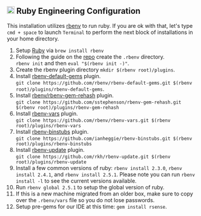 ## <img src="https://cdn.rawgit.com/chrishough/my-public-data/master/my-configurations/rubyonrails.svg" height="20"> Ruby Engineering Configuration

This installation utilizes [rbenv](https://github.com/rbenv/rbenv) to run ruby. If you are ok with that, let's type `cmd + space` to launch `Terminal` to perform the next block of installations in your home directory.

1. Setup [Ruby](https://www.ruby-lang.org/en/) via `brew install rbenv`
2. Following the guide on the [repo](https://github.com/rbenv/rbenv) create the `.rbenv` directory.  
`rbenv init` and then `eval "$(rbenv init -)"`.
3. Create the rbenv plugin directory `mkdir $(rbenv root)/plugins`.
4. Install [rbenv-default-gems](https://github.com/rbenv/rbenv-default-gems) plugin.    
`git clone https://github.com/rbenv/rbenv-default-gems.git $(rbenv root)/plugins/rbenv-default-gems`.
5. Install [rbenv/rbenv-gem-rehash](https://github.com/rbenv/rbenv-gem-rehash) plugin.     
`git clone https://github.com/sstephenson/rbenv-gem-rehash.git $(rbenv root)/plugins/rbenv-gem-rehash`
6. Install [rbenv-vars](https://github.com/rbenv/rbenv-vars) plugin.    
`git clone https://github.com/rbenv/rbenv-vars.git $(rbenv root)/plugins/rbenv-vars`
7. Install [rbenv-binstubs](https://github.com/ianheggie/rbenv-binstubs) plugin.  
`git clone https://github.com/ianheggie/rbenv-binstubs.git $(rbenv root)/plugins/rbenv-binstubs`
8. Install [rbenv-update](https://github.com/rkh/rbenv-update) plugin.  
`git clone https://github.com/rkh/rbenv-update.git $(rbenv root)/plugins/rbenv-update`
9. Install a few common versions of ruby: `rbenv install 2.3.0`, `rbenv install 2.4.1`, and `rbenv install 2.5.1`.  Please note you can run `rbenv install -l` to see the current versions available.
10. Run `rbenv global 2.5.1` to setup the global version of ruby.
11. If this is a new machine migrated from an older box, make sure to copy over the `.rbenv/vars` file so you do not lose passwords.
12. Setup pre-gems for our IDE at this time: `gem install rsense`.

